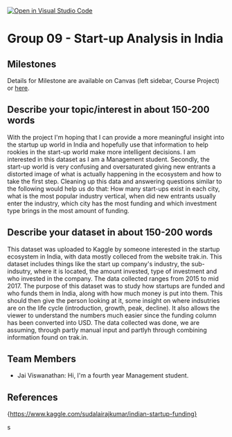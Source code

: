 [![Open in Visual Studio Code](https://classroom.github.com/assets/open-in-vscode-f059dc9a6f8d3a56e377f745f24479a46679e63a5d9fe6f495e02850cd0d8118.svg)](https://classroom.github.com/online_ide?assignment_repo_id=5891488&assignment_repo_type=AssignmentRepo)
# Group 09 - Start-up Analysis in India


## Milestones

Details for Milestone are available on Canvas (left sidebar, Course Project) or [here](https://firas.moosvi.com/courses/data301/project/milestone01.html).

## Describe your topic/interest in about 150-200 words

With the project I'm hoping that I can provide a more meaningful insight into the startup up world in India and hopefully use that information to help rookies in the start-up world make more intelligent decisions. I am interested in this dataset as I am a Management student. Secondly, the start-up world is very confusing and oversaturated giving new entrants a distorted image of what is actually happening in the ecosystem and how to take the first step. Cleaning up this data and answering questions similar to the following would help us do that: How many start-ups exist in each city, what is the most popular industry vertical, when did new entrants usually enter the industry, which city has the most funding and which investment type brings in the most amount of funding.

## Describe your dataset in about 150-200 words

This dataset was uploaded to Kaggle by someone interested in the startup ecosystem in India, with data mostly colleced from the website trak.in. This dataset includes things like the start up company's industry, the sub-indsutry, where it is located, the amount invested, type of investment and who invested in the company. The data collected ranges from 2015 to mid 2017. The purpose of this dataset was to study how startups are funded and who funds them in India, along with how much money is put into them. This should then give the person looking at it, some insight on where indsutries are on the life cycle (introduction, growth, peak, decline). It also allows the viewer to understand the numbers much easier since the funding column has been converted into USD. The data collected was done, we are assuming, through partly manual input and partlyh through combining information found on trak.in.

## Team Members

- Jai Viswanathan: Hi, I'm a fourth year Management student.


## References

{https://www.kaggle.com/sudalairajkumar/indian-startup-funding}


s
